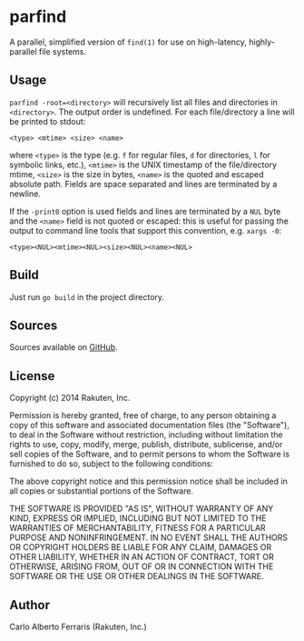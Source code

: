 parfind
=======
A parallel, simplified version of `find(1)` for use on high-latency,
highly-parallel file systems.

Usage
-----
`parfind -root=<directory>` will recursively list all files and directories in
`<directory>`. The output order is undefined. For each file/directory a line
will be printed to stdout:

    <type> <mtime> <size> <name>

where `<type>` is the type (e.g. `f` for regular files, `d` for directories, `l`
for symbolic links, etc.), `<mtime>` is the UNIX timestamp of the file/directory
mtime, `<size>` is the size in bytes, `<name>` is the quoted and escaped
absolute path. Fields are space separated and lines are terminated by a newline.

If the `-print0` option is used fields and lines are terminated by a `NUL` byte
and the `<name>` field is not quoted or escaped: this is useful for passing the
output to command line tools that support this convention, e.g. `xargs -0`:

    <type><NUL><mtime><NUL><size><NUL><name><NUL>

Build
-----
Just run `go build` in the project directory.

Sources
-------
Sources available on [GitHub](https://github.com/rakutentech/parfind).

License
-------
Copyright (c) 2014 Rakuten, Inc.

Permission is hereby granted, free of charge, to any person obtaining a copy
of this software and associated documentation files (the "Software"), to deal
in the Software without restriction, including without limitation the rights
to use, copy, modify, merge, publish, distribute, sublicense, and/or sell
copies of the Software, and to permit persons to whom the Software is
furnished to do so, subject to the following conditions:

The above copyright notice and this permission notice shall be included in
all copies or substantial portions of the Software.

THE SOFTWARE IS PROVIDED "AS IS", WITHOUT WARRANTY OF ANY KIND, EXPRESS OR
IMPLIED, INCLUDING BUT NOT LIMITED TO THE WARRANTIES OF MERCHANTABILITY,
FITNESS FOR A PARTICULAR PURPOSE AND NONINFRINGEMENT. IN NO EVENT SHALL THE
AUTHORS OR COPYRIGHT HOLDERS BE LIABLE FOR ANY CLAIM, DAMAGES OR OTHER
LIABILITY, WHETHER IN AN ACTION OF CONTRACT, TORT OR OTHERWISE, ARISING FROM,
OUT OF OR IN CONNECTION WITH THE SOFTWARE OR THE USE OR OTHER DEALINGS IN
THE SOFTWARE.

Author
------
Carlo Alberto Ferraris (Rakuten, Inc.)
